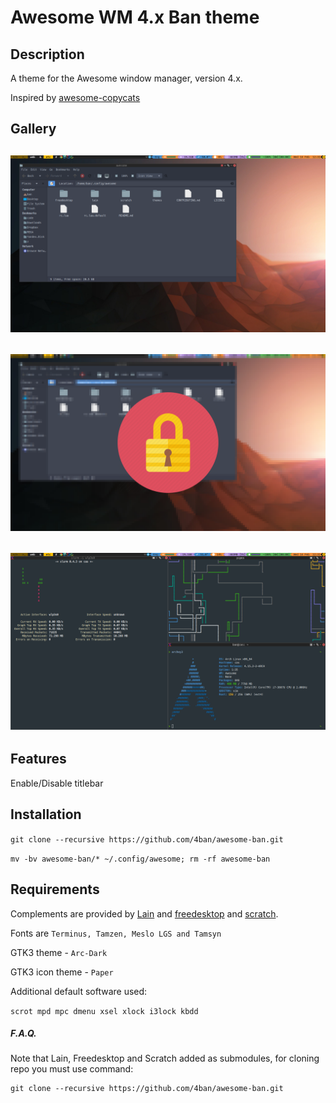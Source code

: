 # Awesome WM 4.x Ban theme

## Description
A theme for the Awesome window manager, version 4.x.

Inspired by [awesome-copycats](https://github.com/lcpz/awesome-copycats)

## Gallery

![](https://github.com/4ban/awesome-ban/raw/master/themes/ban/screenshots/screen1.png)
---

![](https://github.com/4ban/awesome-ban/raw/master/themes/ban/screenshots/screen2.png)
---

![](https://github.com/4ban/awesome-ban/raw/master/themes/ban/screenshots/screen3.png)
---

## Features

Enable/Disable titlebar

## Installation

`git clone --recursive https://github.com/4ban/awesome-ban.git`

`mv -bv awesome-ban/* ~/.config/awesome; rm -rf awesome-ban`

## Requirements
Complements are provided by [Lain](https://github.com/lcpz/lain) and [freedesktop](https://github.com/lcpz/freedesktop) and [scratch](https://github.com/proteansec/awesome-scratch).

Fonts are `Terminus, Tamzen, Meslo LGS and Tamsyn`

GTK3 theme - `Arc-Dark`

GTK3 icon theme - `Paper`

Additional default software used:

`scrot mpd mpc dmenu xsel xlock i3lock kbdd`


##### F.A.Q.

Note that Lain, Freedesktop and Scratch added as submodules, for cloning repo you must use command:
```
git clone --recursive https://github.com/4ban/awesome-ban.git
```
